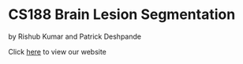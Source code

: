 # CS188 Brain Lesion Segmentation
by Rishub Kumar and Patrick Deshpande

Click <a href="http://www.rishub.com/BrainSegmentation">here</a> to view our website
